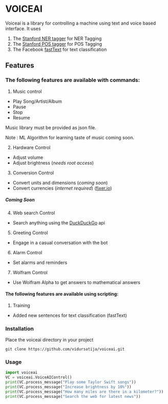 # VOICEAI
Voiceai is a library for controlling a machine using text and voice based interface. It uses

1. The [Stanford NER tagger](http://nlp.stanford.edu/software/CRF-NER.shtml) for NER Tagging
2. The [Stanford POS tagger](http://nlp.stanford.edu/software/tagger.shtml) for POS Tagging
3. The Facebook [fastText](https://github.com/facebookresearch/fastText) for text classification

## Features 

### The following features are available with commands: 

1. Music control
  * Play Song/Artist/Album
  * Pause
  * Stop
  * Resume

Music library must be provided as json file.

Note : ML Algorithm for learning taste of music coming soon.
  
2. Hardware Control
  * Adjust volume
  * Adjust brightness (*needs root access*)
  
3. Conversion Control
  * Convert units and dimensions (*coming soon*)
  * Convert currencies (*internet required*) ([fixer.io](http://api.fixer.io/))
  
##### Coming Soon

4. Web search Control
  * Search anything using the [DuckDuckGo](https://duckduckgo.com) api

5. Greeting Control
  * Engage in a casual conversation with the bot

6. Alarm Control
  * Set alarms and reminders

7. Wolfram Control
  * Use Wolfram Alpha to get answers to mathematical answers

#### The following features are available using scripting:

1. Training
  * Added new sentences for text classification (fastText)

### Installation
Place the voiceai directory in your project

```
git clone https://github.com/vidursatija/voiceai.git
```

### Usage

```python
import voiceai
VC = voiceai.VoiceAIControl()
print(VC.process_message("Play some Taylor Swift songs"))
print(VC.process_message("Increase brightness by 10%"))
print(VC.process_message("How many miles are there in a kilometer?"))
print(VC.process_message("Search the web for latest news"))
```
